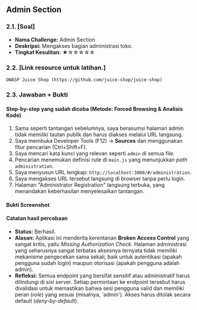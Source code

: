 ## Admin Section

### 2.1. [Soal]

-   **Nama Challenge:** Admin Section
-   **Deskripsi:** Mengakses bagian administrasi toko.
-   **Tingkat Kesulitan:** ★☆☆☆☆☆

### 2.2. [Link resource untuk latihan.]

`OWASP Juice Shop (https://github.com/juice-shop/juice-shop)`

### 2.3. Jawaban + Bukti

#### Step-by-step yang sudah dicoba (Metode: Forced Browsing & Analisis Kode)

1.  Sama seperti tantangan sebelumnya, saya berasumsi halaman admin tidak memiliki tautan publik dan harus diakses melalui URL langsung.
2.  Saya membuka Developer Tools (F12) -> **Sources** dan menggunakan fitur pencarian (Ctrl+Shift+F).
3.  Saya mencari kata kunci yang relevan seperti `admin` di semua file.
4.  Pencarian menemukan definisi rute di `main.js` yang menunjukkan *path* `administration`.
5.  Saya menyusun URL lengkap: `http://localhost:3000/#/administration`.
6.  Saya mengakses URL tersebut langsung di browser tanpa perlu login.
7.  Halaman "Administrator Registration" langsung terbuka, yang menandakan keberhasilan menyelesaikan tantangan.

#### Bukti Screenshot


#### Catatan hasil percobaan

-   **Status:** Berhasil.
-   **Alasan:** Aplikasi ini menderita kerentanan **Broken Access Control** yang sangat kritis, yaitu *Missing Authorization Check*. Halaman administrasi yang seharusnya sangat terbatas aksesnya ternyata tidak memiliki mekanisme pengecekan sama sekali, baik untuk autentikasi (apakah pengguna sudah login) maupun otorisasi (apakah pengguna adalah admin).
-   **Refleksi:** Semua endpoint yang bersifat sensitif atau administratif harus dilindungi di sisi server. Setiap permintaan ke endpoint tersebut harus divalidasi untuk memastikan bahwa sesi pengguna valid dan memiliki peran (*role*) yang sesuai (misalnya, 'admin'). Akses harus ditolak secara default (*deny-by-default*).